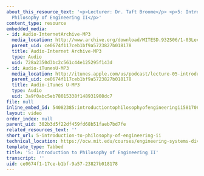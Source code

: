 ```yaml
---
about_this_resource_text: '<p>Lecturer: Dr. Taft Broome</p> <p>5: Introduction to
  Philosophy of Engineering II</p>'
content_type: resource
embedded_media:
- id: Audio-InternetArchive-MP3
  media_location: http://www.archive.org/download/MITESD.932S06/1-03Lecture05_IntroductionToPhilosophyOfEngineeringIi.mp3
  parent_uid: ce0674f117ceb1bf9a5723827b018178
  title: Audio-Internet Archive-MP3
  type: Audio
  uid: 728a2350d3bc2c561c44e125295f143d
- id: Audio-iTunesU-MP3
  media_location: http://itunes.apple.com/us/podcast/lecture-05-introduction-to/id341597867?i=63739024
  parent_uid: ce0674f117ceb1bf9a5723827b018178
  title: Audio-iTunes U-MP3
  type: Audio
  uid: 3a9f0abc5eb78015338f148931908dc7
file: null
inline_embed_id: 54082385:introductiontophilosophyofengineeringii58170649
layout: video
order_index: null
parent_uid: 302b3d5f22df459fd68b51faeb7bd7fe
related_resources_text: ''
short_url: 5-introduction-to-philosophy-of-engineering-ii
technical_location: https://ocw.mit.edu/courses/engineering-systems-division/esd-932-engineering-ethics-spring-2006/audio-lectures/5-introduction-to-philosophy-of-engineering-ii
template_type: Tabbed
title: '5: Introduction to Philosophy of Engineering II'
transcript: ''
uid: ce0674f1-17ce-b1bf-9a57-23827b018178
---
```

